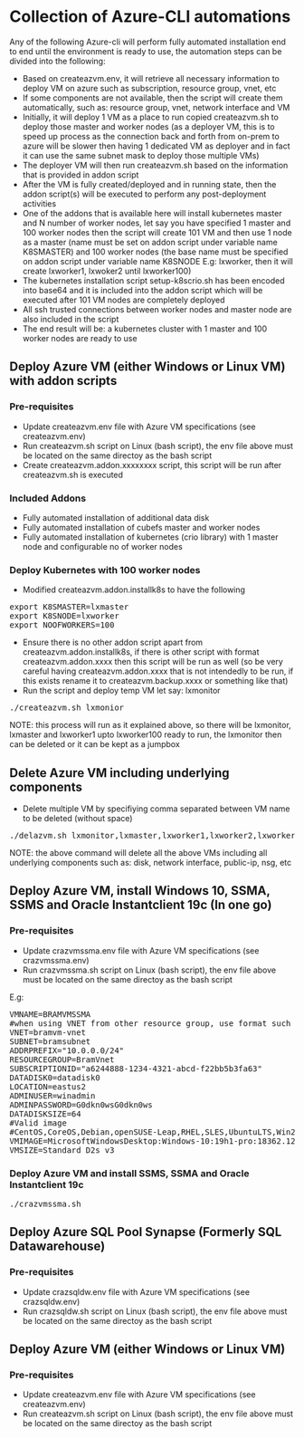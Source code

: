 # Collection of Azure-CLI automations

Any of the following Azure-cli will perform fully automated installation end to end until the environment is ready to use, the automation steps can be divided into the following:
- Based on createazvm.env, it will retrieve all necessary information to deploy VM on azure such as subscription, resource group, vnet, etc
- If some components are not available, then the script will create them automatically, such as: resource group, vnet, network interface and VM
- Initially, it will deploy 1 VM as a place to run copied createazvm.sh to deploy those master and worker nodes (as a deployer VM, this is to speed up process as the connection back and forth from on-prem to azure will be slower then having 1 dedicated VM as deployer and in fact it can use the same subnet mask to deploy those multiple VMs)
- The deployer VM will then run createazvm.sh based on the information that is provided in addon script
- After the VM is fully created/deployed and in running state, then the addon script(s) will be executed to perform any post-deployment activities
- One of the addons that is available here will install kubernetes master and N number of worker nodes, let say you have specified 1 master and 100 worker nodes then the script will create 101 VM and then use 1 node as a master (name must be set on addon script under variable name K8SMASTER) and 100 worker nodes (the base name must be specified on addon script under variable name K8SNODE E.g: lxworker, then it will create lxworker1, lxwoker2 until lxworker100)
- The kubernetes installation script setup-k8scrio.sh has been encoded into base64 and it is included into the addon script which will be executed after 101 VM nodes are completely deployed
- All ssh trusted connections between worker nodes and master node are also included in the script
- The end result will be: a kubernetes cluster with 1 master and 100 worker nodes are ready to use

## Deploy Azure VM (either Windows or Linux VM) with addon scripts
### Pre-requisites
- Update createazvm.env file with Azure VM specifications (see createazvm.env)
- Run createazvm.sh script on Linux (bash script), the env file above must be located on the same directoy as the bash script
- Create createazvm.addon.xxxxxxxx script, this script will be run after createazvm.sh is executed

### Included Addons
- Fully automated installation of additional data disk
- Fully automated installation of cubefs master and worker nodes
- Fully automated installation of kubernetes (crio library) with 1 master node and configurable no of worker nodes

### Deploy Kubernetes with 100 worker nodes
- Modified createazvm.addon.installk8s to have the following
<pre>
export K8SMASTER=lxmaster
export K8SNODE=lxworker
export NOOFWORKERS=100
</pre>
- Ensure there is no other addon script apart from createazvm.addon.installk8s, if there is other script with format createazvm.addon.xxxx then this script will be run as well (so be very careful having createazvm.addon.xxxx that is not intendedly to be run, if this exists rename it to createazvm.backup.xxxx or something like that)
- Run the script and deploy temp VM let say: lxmonitor
<pre>
./createazvm.sh lxmonior
</pre>
NOTE: this process will run as it explained above, so there will be lxmonitor, lxmaster and lxworker1 upto lxworker100 ready to run, the lxmonitor then can be deleted or it can be kept as a jumpbox 

## Delete Azure VM including underlying components
- Delete multiple VM by specifiying comma separated between VM name to be deleted (without space)
<pre>
./delazvm.sh lxmonitor,lxmaster,lxworker1,lxworker2,lxworker3
</pre>
NOTE: the above command will delete all the above VMs including all underlying components such as: disk, network interface, public-ip, nsg, etc

## Deploy Azure VM, install Windows 10, SSMA, SSMS and Oracle Instantclient 19c (In one go)
### Pre-requisites
- Update crazvmssma.env file with Azure VM specifications (see crazvmssma.env)
- Run crazvmssma.sh script on Linux (bash script), the env file above must be located on the same directoy as the bash script

E.g:
<pre>
VMNAME=BRAMVMSSMA
#when using VNET from other resource group, use format such as: VNET:OHTER_RESOURCEGROUP
VNET=bramvm-vnet
SUBNET=bramsubnet
ADDRPREFIX="10.0.0.0/24"
RESOURCEGROUP=BramVnet
SUBSCRIPTIONID="a6244888-1234-4321-abcd-f22bb5b3fa63"
DATADISK0=datadisk0
LOCATION=eastus2
ADMINUSER=winadmin
ADMINPASSWORD=G0dkn0wsG0dkn0ws
DATADISKSIZE=64
#Valid image
#CentOS,CoreOS,Debian,openSUSE-Leap,RHEL,SLES,UbuntuLTS,Win2019Datacenter,Win2016Datacenter,Win2012R2Datacenter,Win2012Datacenter,Win2008R2SP1,Windows-10
VMIMAGE=MicrosoftWindowsDesktop:Windows-10:19h1-pro:18362.1256.2012032308
VMSIZE=Standard_D2s_v3
</pre>
### Deploy Azure VM and install SSMS, SSMA and Oracle Instantclient 19c
<pre>
./crazvmssma.sh
</pre>

## Deploy Azure SQL Pool Synapse (Formerly SQL Datawarehouse)
### Pre-requisites
- Update crazsqldw.env file with Azure VM specifications (see crazsqldw.env)
- Run crazsqldw.sh script on Linux (bash script), the env file above must be located on the same directoy as the bash script


## Deploy Azure VM (either Windows or Linux VM)
### Pre-requisites
- Update createazvm.env file with Azure VM specifications (see createazvm.env)
- Run createazvm.sh script on Linux (bash script), the env file above must be located on the same directoy as the bash script
